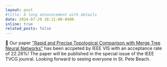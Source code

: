 ```yaml
---
layout: post
#title: A long announcement with details
date: 2024-07-29 16:11:00-0400
inline: true
related_posts: false
---
```


🌟 Our paper  <a href="https://arxiv.org/abs/2404.05879">"Rapid and Precise Topological Comparison with Merge Tree Neural Networks"</a> has been accpeted by IEEE VIS with an acceptance rate of 22.26%! The paper will be published in the special issue of the IEEE TVCG jounral. Looking forward to seeing everyone in St. Pete Beach.
